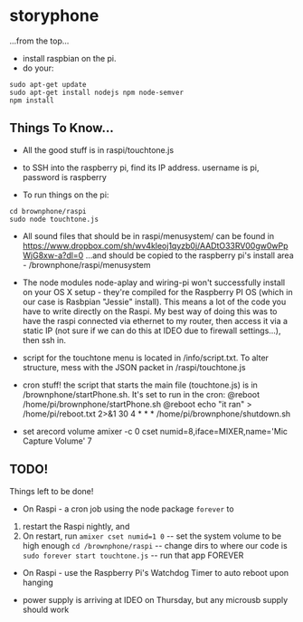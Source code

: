 # storyphone

...from the top...

- install raspbian on the pi.
- do your:
```
sudo apt-get update
sudo apt-get install nodejs npm node-semver
npm install
```


## Things To Know...

- All the good stuff is in raspi/touchtone.js

- to SSH into the raspberry pi, find its IP address. username is pi, password is raspberry
- To run things on the pi:
```
cd brownphone/raspi
sudo node touchtone.js
```

- All sound files that should be in raspi/menusystem/ can be found in https://www.dropbox.com/sh/wv4kleoj1qyzb0j/AADtO33RV00gw0wPpWjG8xw-a?dl=0
...and should be copied to the raspberry pi's install area - /brownphone/raspi/menusystem

- The node modules node-aplay and wiring-pi won't successfully install on your OS X setup - they're compiled for the Raspberry PI OS (which in our case is Rasbpian "Jessie" install).  This means a lot of the code you have to write directly on the Raspi. My best way of doing this was to have the raspi connected via ethernet to my router, then access it via a static IP (not sure if we can do this at IDEO due to firewall settings...), then ssh in.

- script for the touchtone menu is located in /info/script.txt. To alter structure, mess with the JSON packet in /raspi/touchtone.js

- cron stuff!  the script that starts the main file (touchtone.js) is in /brownphone/startPhone.sh. It's set to run in the cron:
@reboot /home/pi/brownphone/startPhone.sh
@reboot echo "it ran" > /home/pi/reboot.txt 2>&1
30 4 * * * /home/pi/brownphone/shutdown.sh

- set arecord volume
amixer -c 0 cset numid=8,iface=MIXER,name='Mic Capture Volume' 7

## TODO!

Things left to be done!
- On Raspi - a cron job using the node package `forever` to 
1. restart the Raspi nightly, and 
2. On restart, run
`amixer cset numid=1 0` -- set the system volume to be high enough
`cd /brownphone/raspi` -- change dirs to where our code is
`sudo forever start touchtone.js`  -- run that app FOREVER

- On Raspi - use the Raspberry Pi's Watchdog Timer to auto reboot upon hanging

- power supply is arriving at IDEO on Thursday, but any microusb supply should work








